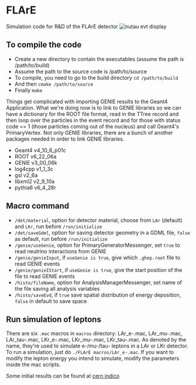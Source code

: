 # FLArE
Simulation code for R&D of the FLArE detector
![nutau evt display](https://github.com/WenjieWu-Sci/FLArE/blob/master/flare_nutau_evt.jpg)

## To compile the code
* Create a new directory to contain the executables (assume the path is /path/to/build)
* Assume the path to the source code is /path/to/source
* To compile, you need to go to the build directory `cd /path/to/build`
* And then `cmake /path/to/source`
* Finally `make`

Things get complicated with importing GENIE results to the Geant4 Application. What we're doing now is to link to GENIE libraries so we can have a dictionary for the ROOT file format, read in the TTree record and then loop over the particles in the event record and for those with status code == 1 (those particles coming out of the nucleus) and call Geant4's PrimaryVertex. Not only GENIE libraries, there are a bunch of another packages needed in order to link GENIE libraries. 
* Geant4 v4_10_6_p01c
* ROOT v6_22_06a
* GENIE v3_00_06k
* log4cpp v1_1_3c
* gsl v2_6a
* libxml2 v2_9_10a
* pythia6 v6_4_28r

## Macro command
* `/det/material`, option for detector material, choose from `LAr` (default) and `LKr`, run before `/run/initialize`
* `/det/saveGdml`, option for saving detector geometry in a GDML file, `false` as default, run before `/run/initialize`
* `/genie/useGenie`, option for PrimaryGeneratorMessenger, set `true` to read neutrino interactions from GENIE
* `/genie/genieInput`, if `useGenie is true`, give which `.ghep.root` file to read GENIE events
* `/genie/genieIStart`, if `useGenie is true`, give the start position of the file to read GENIE events
* `/histo/fileName`, option for AnalysisManagerMessenger, set name of the file saving all analysis variables
* `/histo/saveEvd`, if `true` save spatial distribution of energy deposition, `false` in default to save space

## Run simulation of leptons
There are six `.mac` macros in `macros` directory: LAr_e-.mac, LAr_mu-.mac, LAr_tau-.mac, LKr_e-.mac, LKr_mu-.mac, LKr_tau-.mac.
As denoted by the name, they're used to simulate e-/mu-/tau- leptons in a LAr or LKr detector. To run a simulation, just do `./FLArE macros/LAr_e-.mac`.
If you want to modify the lepton energy you intend to simulate, modify the parameters inside the mac scripts.

Some initial results can be found at [cern indico](https://indico.cern.ch/event/1095064/contributions/4621162/attachments/2349156/4006611/20211118%40FLArEDetectorSimulation.pdf)
